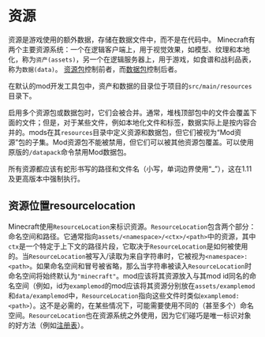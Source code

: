 
资源
=========
资源是游戏使用的额外数据，存储在数据文件中，而不是在代码中。
Minecraft有两个主要资源系统：一个在逻辑客户端上，用于视觉效果，如模型、纹理和本地化，称为`资产(assets)`，另一个在逻辑服务器上，用于游戏，如食谱和战利品表，称为`数据(data)`。 [资源包][respack]控制前者，而[数据包][datapack]控制后者。

在默认的mod开发工具包中，资产和数据的目录位于项目的`src/main/resources`目录下。

启用多个资源包或数据包时，它们会被合并。通常，堆栈顶部包中的文件会覆盖下面的文件；但是，对于某些文件，例如本地化文件和标签，数据实际上是按内容合并的。mods在其`resources`目录中定义资源和数据包，但它们被视为“Mod资源”包的子集。Mod资源包不能被禁用，但它们可以被其他资源包覆盖。可以使用原版的`/datapack`命令禁用Mod数据包。

所有资源都应该有蛇形书写的路径和文件名（小写，单词边界使用“_”），这在1.11及更高版本中强制执行。

资源位置resourcelocation
------------------
Minecraft使用`ResourceLocation`来标识资源。`ResourceLocation`包含两个部分：命名空间和路径。它通常指向`assets/<namespace>/<ctx>/<path>`中的资源，其中`ctx`是一个特定于上下文的路径片段，它取决于`ResourceLocation`是如何被使用的。当`ResourceLocation`被写入/读取为来自字符串时，它被视为`<namespace>:<path>`。如果命名空间和冒号被省略，那么当字符串被读入`ResourceLocation`时命名空间将始终默认为`"minecraft"`。mod应该将其资源放入与其mod id同名的命名空间（例如，id为`examplemod`的mod应该将其资源分别放在`assets/examplemod`和`data/examplemod`中，`ResourceLocation`指向这些文件时类似`examplemod:<path>`）。这不是必需的，在某些情况下，可能需要使用不同的（甚至多个）命名空间。`ResourceLocation`也在资源系统之外使用，因为它们碰巧是唯一标识对象的好方法（例如[注册表][registries]）。


[respack]: ../resources/client/index.md
[datapack]: ../resources/server/index.md
[registries]: ./registries.md
